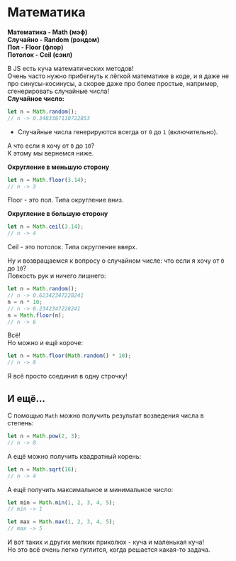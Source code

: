 # Математика

**Математика - Math (мэф)**  
**Случайно - Random (рэндом)**  
**Пол - Floor (флор)**  
**Потолок - Ceil (сэил)**  

В JS есть куча математических методов!  
Очень часто нужно прибегнуть к лёгкой математике в коде, и я даже не про синусы-косинусы, а скорее даже про более простые, например, сгенерировать случайные числа!  
**Случайное число:**
```js
let n = Math.random();
// n -> 0.3483387110722853
```
- Случайные числа генерируются всегда от `0` до `1` (включительно).  

А что если я хочу от `0` до `10`?  
К этому мы вернемся ниже.

**Округление в меньшую сторону**
```js
let n = Math.floor(3.14);
// n -> 3
```
Floor - это пол. Типа округление вниз.

**Округление в большую сторону**
```js
let n = Math.ceil(3.14);
// n -> 4
```
Ceil - это потолок. Типа округление вверх.  

Ну и возвращаемся к вопросу о случайном числе: что если я хочу от `0` до `10`?  
Ловкость рук и ничего лишнего:
```js
let n = Math.random();
// n -> 0.62342347228241
n = n * 10;
// n -> 6.2342347228241
n = Math.floor(n);
// n -> 6
```
Всё!  
Но можно и ещё короче:
```js
let n = Math.floor(Math.random() * 10);
// n -> 8
```
Я всё просто соединил в одну строчку!  

## И ещё...

С помощью `Math` можно получить результат возведения числа в степень:
```js
let n = Math.pow(2, 3);
// n -> 8
```

А ещё можно получить квадратный корень:
```js
let n = Math.sqrt(16);
// n -> 4
```

А ещё получить максимальное и минимальное число:
```js
let min = Math.min(1, 2, 3, 4, 5);
// min -> 1

let max = Math.max(1, 2, 3, 4, 5);
// max -> 5
```

И вот таких и других мелких приколюх - куча и маленькая куча!  
Но это всё очень легко гуглится, когда решается какая-то задача.